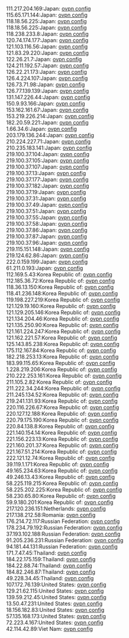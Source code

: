 111.217.204.169:Japan: [ovpn config](vpn/111_217_204_169.ovpn)  
115.65.171.144:Japan: [ovpn config](vpn/115_65_171_144.ovpn)  
118.18.56.225:Japan: [ovpn config](vpn/118_18_56_225.ovpn)  
118.18.56.225:Japan: [ovpn config](vpn/118_18_56_225.ovpn)  
118.238.233.8:Japan: [ovpn config](vpn/118_238_233_8.ovpn)  
120.74.174.177:Japan: [ovpn config](vpn/120_74_174_177.ovpn)  
121.103.116.56:Japan: [ovpn config](vpn/121_103_116_56.ovpn)  
121.83.29.220:Japan: [ovpn config](vpn/121_83_29_220.ovpn)  
122.26.21.7:Japan: [ovpn config](vpn/122_26_21_7.ovpn)  
124.211.192.57:Japan: [ovpn config](vpn/124_211_192_57.ovpn)  
126.22.21.173:Japan: [ovpn config](vpn/126_22_21_173.ovpn)  
126.4.224.107:Japan: [ovpn config](vpn/126_4_224_107.ovpn)  
126.73.71.98:Japan: [ovpn config](vpn/126_73_71_98.ovpn)  
126.77.139.139:Japan: [ovpn config](vpn/126_77_139_139.ovpn)  
131.147.226.44:Japan: [ovpn config](vpn/131_147_226_44.ovpn)  
150.9.93.166:Japan: [ovpn config](vpn/150_9_93_166.ovpn)  
153.162.161.67:Japan: [ovpn config](vpn/153_162_161_67.ovpn)  
153.219.226.214:Japan: [ovpn config](vpn/153_219_226_214.ovpn)  
182.20.59.221:Japan: [ovpn config](vpn/182_20_59_221.ovpn)  
1.66.34.6:Japan: [ovpn config](vpn/1_66_34_6.ovpn)  
203.179.136.244:Japan: [ovpn config](vpn/203_179_136_244.ovpn)  
210.224.227.71:Japan: [ovpn config](vpn/210_224_227_71.ovpn)  
210.235.183.141:Japan: [ovpn config](vpn/210_235_183_141.ovpn)  
219.100.37.104:Japan: [ovpn config](vpn/219_100_37_104.ovpn)  
219.100.37.105:Japan: [ovpn config](vpn/219_100_37_105.ovpn)  
219.100.37.107:Japan: [ovpn config](vpn/219_100_37_107.ovpn)  
219.100.37.13:Japan: [ovpn config](vpn/219_100_37_13.ovpn)  
219.100.37.177:Japan: [ovpn config](vpn/219_100_37_177.ovpn)  
219.100.37.182:Japan: [ovpn config](vpn/219_100_37_182.ovpn)  
219.100.37.19:Japan: [ovpn config](vpn/219_100_37_19.ovpn)  
219.100.37.31:Japan: [ovpn config](vpn/219_100_37_31.ovpn)  
219.100.37.49:Japan: [ovpn config](vpn/219_100_37_49.ovpn)  
219.100.37.51:Japan: [ovpn config](vpn/219_100_37_51.ovpn)  
219.100.37.55:Japan: [ovpn config](vpn/219_100_37_55.ovpn)  
219.100.37.58:Japan: [ovpn config](vpn/219_100_37_58.ovpn)  
219.100.37.86:Japan: [ovpn config](vpn/219_100_37_86.ovpn)  
219.100.37.87:Japan: [ovpn config](vpn/219_100_37_87.ovpn)  
219.100.37.96:Japan: [ovpn config](vpn/219_100_37_96.ovpn)  
219.115.151.148:Japan: [ovpn config](vpn/219_115_151_148.ovpn)  
219.124.62.86:Japan: [ovpn config](vpn/219_124_62_86.ovpn)  
222.0.159.199:Japan: [ovpn config](vpn/222_0_159_199.ovpn)  
61.211.0.193:Japan: [ovpn config](vpn/61_211_0_193.ovpn)  
112.169.5.43:Korea Republic of: [ovpn config](vpn/112_169_5_43.ovpn)  
112.185.36.72:Korea Republic of: [ovpn config](vpn/112_185_36_72.ovpn)  
118.36.13.150:Korea Republic of: [ovpn config](vpn/118_36_13_150.ovpn)  
118.41.236.148:Korea Republic of: [ovpn config](vpn/118_41_236_148.ovpn)  
119.198.227.219:Korea Republic of: [ovpn config](vpn/119_198_227_219.ovpn)  
121.129.19.160:Korea Republic of: [ovpn config](vpn/121_129_19_160.ovpn)  
121.129.205.146:Korea Republic of: [ovpn config](vpn/121_129_205_146.ovpn)  
121.134.204.46:Korea Republic of: [ovpn config](vpn/121_134_204_46.ovpn)  
121.135.250.90:Korea Republic of: [ovpn config](vpn/121_135_250_90.ovpn)  
121.161.224.247:Korea Republic of: [ovpn config](vpn/121_161_224_247.ovpn)  
121.162.221.57:Korea Republic of: [ovpn config](vpn/121_162_221_57.ovpn)  
125.143.85.238:Korea Republic of: [ovpn config](vpn/125_143_85_238.ovpn)  
175.112.167.84:Korea Republic of: [ovpn config](vpn/175_112_167_84.ovpn)  
182.218.253.13:Korea Republic of: [ovpn config](vpn/182_218_253_13.ovpn)  
183.99.115.65:Korea Republic of: [ovpn config](vpn/183_99_115_65.ovpn)  
1.228.219.206:Korea Republic of: [ovpn config](vpn/1_228_219_206.ovpn)  
210.222.253.161:Korea Republic of: [ovpn config](vpn/210_222_253_161.ovpn)  
211.105.2.82:Korea Republic of: [ovpn config](vpn/211_105_2_82.ovpn)  
211.222.34.244:Korea Republic of: [ovpn config](vpn/211_222_34_244.ovpn)  
211.245.134.52:Korea Republic of: [ovpn config](vpn/211_245_134_52.ovpn)  
219.241.131.93:Korea Republic of: [ovpn config](vpn/219_241_131_93.ovpn)  
220.116.226.67:Korea Republic of: [ovpn config](vpn/220_116_226_67.ovpn)  
220.127.12.188:Korea Republic of: [ovpn config](vpn/220_127_12_188.ovpn)  
220.79.175.190:Korea Republic of: [ovpn config](vpn/220_79_175_190.ovpn)  
220.84.138.8:Korea Republic of: [ovpn config](vpn/220_84_138_8.ovpn)  
221.140.154.14:Korea Republic of: [ovpn config](vpn/221_140_154_14.ovpn)  
221.156.223.13:Korea Republic of: [ovpn config](vpn/221_156_223_13.ovpn)  
221.160.201.37:Korea Republic of: [ovpn config](vpn/221_160_201_37.ovpn)  
221.167.51.214:Korea Republic of: [ovpn config](vpn/221_167_51_214.ovpn)  
222.121.12.74:Korea Republic of: [ovpn config](vpn/222_121_12_74.ovpn)  
39.119.1.171:Korea Republic of: [ovpn config](vpn/39_119_1_171.ovpn)  
49.165.234.63:Korea Republic of: [ovpn config](vpn/49_165_234_63.ovpn)  
49.246.13.43:Korea Republic of: [ovpn config](vpn/49_246_13_43.ovpn)  
58.225.119.215:Korea Republic of: [ovpn config](vpn/58_225_119_215.ovpn)  
58.225.202.225:Korea Republic of: [ovpn config](vpn/58_225_202_225.ovpn)  
58.230.65.80:Korea Republic of: [ovpn config](vpn/58_230_65_80.ovpn)  
59.9.180.201:Korea Republic of: [ovpn config](vpn/59_9_180_201.ovpn)  
217.120.236.151:Netherlands: [ovpn config](vpn/217_120_236_151.ovpn)  
217.138.212.58:Romania: [ovpn config](vpn/217_138_212_58.ovpn)  
176.214.72.117:Russian Federation: [ovpn config](vpn/176_214_72_117.ovpn)  
178.234.79.192:Russian Federation: [ovpn config](vpn/178_234_79_192.ovpn)  
37.193.102.188:Russian Federation: [ovpn config](vpn/37_193_102_188.ovpn)  
91.205.236.231:Russian Federation: [ovpn config](vpn/91_205_236_231.ovpn)  
94.181.44.131:Russian Federation: [ovpn config](vpn/94_181_44_131.ovpn)  
171.7.47.45:Thailand: [ovpn config](vpn/171_7_47_45.ovpn)  
184.22.175.159:Thailand: [ovpn config](vpn/184_22_175_159.ovpn)  
184.22.88.74:Thailand: [ovpn config](vpn/184_22_88_74.ovpn)  
184.82.246.87:Thailand: [ovpn config](vpn/184_82_246_87.ovpn)  
49.228.34.45:Thailand: [ovpn config](vpn/49_228_34_45.ovpn)  
107.172.76.139:United States: [ovpn config](vpn/107_172_76_139.ovpn)  
129.21.62.115:United States: [ovpn config](vpn/129_21_62_115.ovpn)  
139.59.212.45:United States: [ovpn config](vpn/139_59_212_45.ovpn)  
13.50.47.231:United States: [ovpn config](vpn/13_50_47_231.ovpn)  
18.156.182.83:United States: [ovpn config](vpn/18_156_182_83.ovpn)  
57.135.168.173:United States: [ovpn config](vpn/57_135_168_173.ovpn)  
72.223.4.167:United States: [ovpn config](vpn/72_223_4_167.ovpn)  
42.114.42.89:Viet Nam: [ovpn config](vpn/42_114_42_89.ovpn)  
